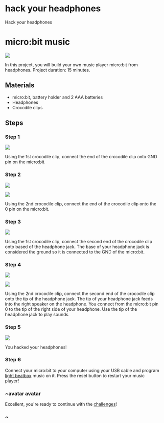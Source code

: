 # hack your headphones 

Hack your headphones

#  micro:bit music

![](/static/mb/lessons/hack-your-headphones-0.png)

In this project, you will build your own music player micro:bit from headphones. Project duration: 15 minutes.

## Materials

* micro:bit, battery holder and 2 AAA batteries
* Headphones
* Crocodile clips

## Steps

### Step 1

![](/static/mb/lessons/banana-keyboard-1.png)

Using the 1st crocodile clip, connect the end of the crocodile clip onto GND pin on the micro:bit.

### Step 2

![](/static/mb/lessons/banana-keyboard-2.png)

![](/static/mb/lessons/banana-keyboard-3.png)

Using the 2nd crocodile clip, connect the end of the crocodile clip onto the 0 pin on the micro:bit.

### Step 3

![](/static/mb/lessons/banana-keyboard-4.png)

Using the 1st crocodile clip, connect the second end of the crocodile clip onto based of the headphone jack. The base of your headphone jack is considered the ground so it is connected to the GND of the micro:bit.

### Step 4

![](/static/mb/lessons/banana-keyboard-5.png)

![](/static/mb/lessons/hack-your-headphones-1.png)

Using the 2nd crocodile clip, connect the second end of the crocodile clip onto the tip of the headphone jack. The tip of your headphone jack feeds into the right speaker on the headphone. You connect from the micro:bit pin 0 to the tip of the right side of your headphone. Use the tip of the headphone jack to play sounds.

### Step 5

![](/static/mb/lessons/hack-your-headphones-0.png)

You hacked your headphones!

### Step 6

Connect your micro:bit to your computer using your USB cable and program  [light beatbox](/projects/hack-your-headphones-challenges) music on it. Press the reset button to restart your music player!

### ~avatar avatar

Excellent, you're ready to continue with the [challenges](/projects/hack-your-headphones-challenges)!

### ~
